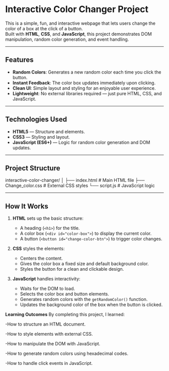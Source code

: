 # Interactive Color Changer Project

This is a simple, fun, and interactive webpage that lets users change the color of a box at the click of a button.  
Built with **HTML**, **CSS**, and **JavaScript**, this project demonstrates DOM manipulation, random color generation, and event handling.

---

##  Features
- **Random Colors**: Generates a new random color each time you click the button.
- **Instant Feedback**: The color box updates immediately upon clicking.
- **Clean UI**: Simple layout and styling for an enjoyable user experience.
- **Lightweight**: No external libraries required — just pure HTML, CSS, and JavaScript.

---

## Technologies Used
- **HTML5** — Structure and elements.
- **CSS3** — Styling and layout.
- **JavaScript (ES6+)** — Logic for random color generation and DOM updates.

---

## Project Structure

interactive-color-changer/
│
├── index.html # Main HTML file
├── Change_color.css # External CSS styles
└── script.js # JavaScript logic

---

##  How It Works
1. **HTML** sets up the basic structure:
   - A heading (`<h1>`) for the title.
   - A color box (`<div id="color-box">`) to display the current color.
   - A button (`<button id="change-color-btn">`) to trigger color changes.

2. **CSS** styles the elements:
   - Centers the content.
   - Gives the color box a fixed size and default background color.
   - Styles the button for a clean and clickable design.

3. **JavaScript** handles interactivity:
   - Waits for the DOM to load.
   - Selects the color box and button elements.
   - Generates random colors with the `getRandomColor()` function.
   - Updates the background color of the box when the button is clicked.


**Learning Outcomes**
By completing this project, I learned:

-How to structure an HTML document.

-How to style elements with external CSS.

-How to manipulate the DOM with JavaScript.

-How to generate random colors using hexadecimal codes.

-How to handle click events in JavaScript.
